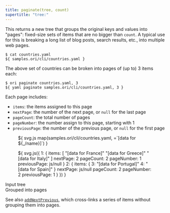```yaml
---
title: paginate(tree, count)
supertitle: "tree:"
---
```


This returns a new tree that groups the original keys and values into "pages": fixed-size sets of items that are no bigger than `count`. A typical use for this is breaking a long list of blog posts, search results, etc., into multiple web pages.

```console
$ cat countries.yaml
${ samples.ori/cli/countries.yaml }
```

The above set of countries can be broken into pages of (up to) 3 items each:

```console
$ ori paginate countries.yaml, 3
${ yaml paginate samples.ori/cli/countries.yaml, 3 }
```

Each page includes:

- `items`: the items assigned to this page
- `nextPage`: the number of the next page, or `null` for the last page
- `pageCount`: the total number of pages
- `pageNumber`: the number assign to this page, starting with 1
- `previousPage`: the number of the previous page, or `null` for the first page

<div class="sideBySide">
  <figure>
    ${ svg.js map(samples.ori/cli/countries.yaml, =`[data for ${_/name}]`) }
  </figure>
  <figure>
    ${ svg.js({
      1: {
        items: [
          "[data for France]"
          "[data for Greece]"
          "[data for Italy]"
        ]
        nextPage: 2
        pageCount: 2
        pageNumber: 1
        previousPage: js/null
      }
      2: {
        items: {
          3: "[data for Portugal]"
          4: "[data for Spain]"
        }
        nextPage: js/null
        pageCount: 2
        pageNumber: 2
        previousPage: 1      
      }
    }) }
  </figure>
  <figcaption>Input tree</figcaption>
  <figcaption>Grouped into pages</figcaption>
</div>

See also [`addNextPrevious`](addNextPrevious.html), which cross-links a series of items without grouping them into pages.
